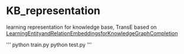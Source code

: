 # KB_representation
learning representation for knowledge base, TransE
based on [LearningEntityandRelationEmbeddingsforKnowledgeGraphCompletion](https://www.utc.fr/~bordesan/dokuwiki/_media/en/transe_nips13.pdf)

'''
python train.py
python test.py
'''



